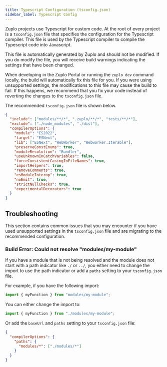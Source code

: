 ```yaml
---
title: Typescript Configuration (tsconfig.json)
sidebar_label: Typescript Config
---
```


Zuplo projects use Typescript for custom code. At the root of every project is a
`tsconfig.json` file that specifies the configuration for the Typescript
compiler. This file is used by the Typescript compiler to compile the Typescript
code into Javascript.

This file is automatically generated by Zuplo and should not be modified. If you
do modify the file, you will receive build warnings indicating the settings that
have been changed.

When developing in the Zuplo Portal or running the `zuplo dev` command locally,
the build will automatically fix this file for you. If you were using
unsupported settings, the modifications to this file may cause the build to
fail. If this happens, we recommend that you fix your code instead of reverting
the changes to the `tsconfig.json` file.

The recommended `tsconfig.json` file is shown below.

```json
{
  "include": ["modules/**/*", ".zuplo/**/*", "tests/**/*"],
  "exclude": ["./node_modules", "./dist"],
  "compilerOptions": {
    "module": "ES2022",
    "target": "ESNext",
    "lib": ["ESNext", "WebWorker", "Webworker.Iterable"],
    "preserveConstEnums": true,
    "moduleResolution": "Bundler",
    "useUnknownInCatchVariables": false,
    "forceConsistentCasingInFileNames": true,
    "importHelpers": true,
    "removeComments": true,
    "esModuleInterop": true,
    "noEmit": true,
    "strictNullChecks": true,
    "experimentalDecorators": true
  }
}
```

## Troubleshooting

This section contains common issues that you may encounter if you have used
unsupported settings in the `tsconfig.json` file and are migrating to the
recommended configuration.

### Build Error: Could not resolve "modules/my-module"

If you have a module that is not being resolved and the module does not start
with a path indicator like `./` or `../`, you either need to change the import
to use the path indicator or add a `paths` setting to your `tsconfig.json` file.

For example, if you have the following import:

```typescript
import { myFunction } from "modules/my-module";
```

You can either change the import to:

```typescript
import { myFunction } from "./modules/my-module";
```

Or add the `baseUrl` and `paths` setting to your `tsconfig.json` file:

```json
{
  "compilerOptions": {
    "paths": {
      "modules/*": ["./modules/*"]
    }
  }
}
```
